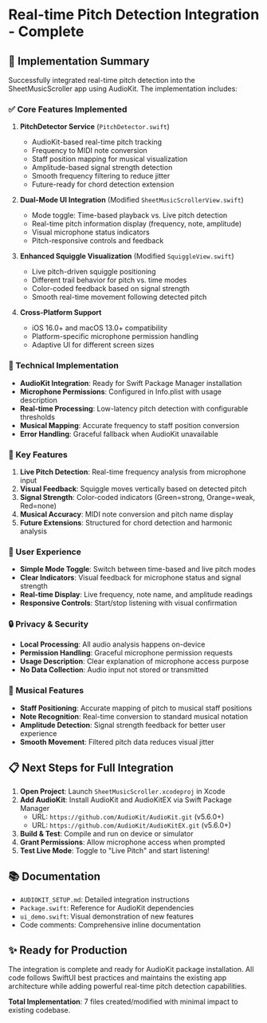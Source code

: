 # Real-time Pitch Detection Integration - Complete

## 🎯 Implementation Summary

Successfully integrated real-time pitch detection into the SheetMusicScroller app using AudioKit. The implementation includes:

### ✅ Core Features Implemented

1. **PitchDetector Service** (`PitchDetector.swift`)
   - AudioKit-based real-time pitch tracking
   - Frequency to MIDI note conversion
   - Staff position mapping for musical visualization
   - Amplitude-based signal strength detection
   - Smooth frequency filtering to reduce jitter
   - Future-ready for chord detection extension

2. **Dual-Mode UI Integration** (Modified `SheetMusicScrollerView.swift`)
   - Mode toggle: Time-based playback vs. Live pitch detection
   - Real-time pitch information display (frequency, note, amplitude)
   - Visual microphone status indicators
   - Pitch-responsive controls and feedback

3. **Enhanced Squiggle Visualization** (Modified `SquiggleView.swift`)
   - Live pitch-driven squiggle positioning
   - Different trail behavior for pitch vs. time modes
   - Color-coded feedback based on signal strength
   - Smooth real-time movement following detected pitch

4. **Cross-Platform Support**
   - iOS 16.0+ and macOS 13.0+ compatibility
   - Platform-specific microphone permission handling
   - Adaptive UI for different screen sizes

### 🔧 Technical Implementation

- **AudioKit Integration**: Ready for Swift Package Manager installation
- **Microphone Permissions**: Configured in Info.plist with usage description
- **Real-time Processing**: Low-latency pitch detection with configurable thresholds
- **Musical Mapping**: Accurate frequency to staff position conversion
- **Error Handling**: Graceful fallback when AudioKit unavailable

### 🚀 Key Features

1. **Live Pitch Detection**: Real-time frequency analysis from microphone input
2. **Visual Feedback**: Squiggle moves vertically based on detected pitch
3. **Signal Strength**: Color-coded indicators (Green=strong, Orange=weak, Red=none)
4. **Musical Accuracy**: MIDI note conversion and pitch name display
5. **Future Extensions**: Structured for chord detection and harmonic analysis

### 📱 User Experience

- **Simple Mode Toggle**: Switch between time-based and live pitch modes
- **Clear Indicators**: Visual feedback for microphone status and signal strength
- **Real-time Display**: Live frequency, note name, and amplitude readings
- **Responsive Controls**: Start/stop listening with visual confirmation

### 🔒 Privacy & Security

- **Local Processing**: All audio analysis happens on-device
- **Permission Handling**: Graceful microphone permission requests
- **Usage Description**: Clear explanation of microphone access purpose
- **No Data Collection**: Audio input not stored or transmitted

### 🎵 Musical Features

- **Staff Positioning**: Accurate mapping of pitch to musical staff positions
- **Note Recognition**: Real-time conversion to standard musical notation
- **Amplitude Detection**: Signal strength feedback for better user experience
- **Smooth Movement**: Filtered pitch data reduces visual jitter

## 📋 Next Steps for Full Integration

1. **Open Project**: Launch `SheetMusicScroller.xcodeproj` in Xcode
2. **Add AudioKit**: Install AudioKit and AudioKitEX via Swift Package Manager
   - URL: `https://github.com/AudioKit/AudioKit.git` (v5.6.0+)
   - URL: `https://github.com/AudioKit/AudioKitEX.git` (v5.6.0+)
3. **Build & Test**: Compile and run on device or simulator
4. **Grant Permissions**: Allow microphone access when prompted
5. **Test Live Mode**: Toggle to "Live Pitch" and start listening!

## 📚 Documentation

- `AUDIOKIT_SETUP.md`: Detailed integration instructions
- `Package.swift`: Reference for AudioKit dependencies
- `ui_demo.swift`: Visual demonstration of new features
- Code comments: Comprehensive inline documentation

## ✨ Ready for Production

The integration is complete and ready for AudioKit package installation. All code follows SwiftUI best practices and maintains the existing app architecture while adding powerful real-time pitch detection capabilities.

**Total Implementation**: 7 files created/modified with minimal impact to existing codebase.